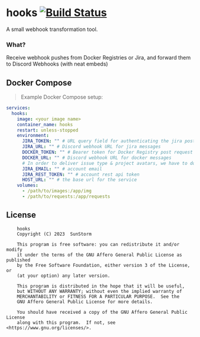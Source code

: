 # hooks [![Build Status](https://github.com/based-zrt/hooks/actions/workflows/build.yml/badge.svg)](https://github.com/based-zrt/hooks/actions/workflows/build.yml)

A small webhook transformation tool.

### What?

Receive webhook pushes from Docker Registries or Jira, and forward them to Discord Webhooks (with neat embeds)

## Docker Compose

> Example Docker Compose setup:

```yml
services:
  hooks:
    image: <your image name>
    container_name: hooks
    restart: unless-stopped
    environment:
      JIRA_TOKEN: "" # URL query field for authenticating the jira post request
      JIRA_URL: "" # Discord webhook URL for jira messages
      DOCKER_TOKEN: "" # Bearer token for Docker Registry post request
      DOCKER_URL: "" # Discord webhook URL for docker messages
      # In order to deliver issue type & project avatars, we have to download and redirect the images using an authorized
      JIRA_EMAIL: "" # account email
      JIRA_REST_TOKEN: "" # account rest api token
      HOST_URL: "" # the base url for the service
    volumes:
      - /path/to/images:/app/img
      - /path/to/requests:/app/requests
```

## License

```
    hooks
    Copyright (C) 2023  SunStorm

    This program is free software: you can redistribute it and/or modify
    it under the terms of the GNU Affero General Public License as published
    by the Free Software Foundation, either version 3 of the License, or
    (at your option) any later version.

    This program is distributed in the hope that it will be useful,
    but WITHOUT ANY WARRANTY; without even the implied warranty of
    MERCHANTABILITY or FITNESS FOR A PARTICULAR PURPOSE.  See the
    GNU Affero General Public License for more details.

    You should have received a copy of the GNU Affero General Public License
    along with this program.  If not, see <https://www.gnu.org/licenses/>.
```
